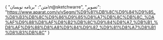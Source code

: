 {
  "متن": "برنامه نویسان\n@sketchwarre",
  "تصویر": "https://www.aparat.com/v/vSegm/%D9%81%DB%8C%D9%84%D9%85_%D8%B3%DB%8C%D9%86%D9%85%D8%A7%DB%8C%DB%8C_%DA%AF%D9%88%D8%AF%D8%B2%DB%8C%D9%84%D8%A7_%DB%B1_%D8%AF%D9%88%D8%A8%D9%84%D9%87_%D9%81%D8%A7%D8%B1%D8%B3%DB%8C"
}
